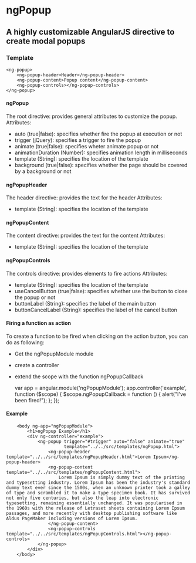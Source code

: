 # ngPopup

## A highly customizable AngularJS directive to create modal popups

### Template

    <ng-popup>
        <ng-popup-header>Header</ng-popup-header>
        <ng-popup-content>Popup content</ng-popup-content>
        <ng-popup-controls></ng-popup-controls>
    </ng-popup>


#### ngPopup
The root directive: provides general attributes to customize the popup.
Attributes:
- auto (true|false): specifies whether fire the popup at execution or not
- trigger (jQuery): specifies a trigger to fire the popup
- animate (true|false): specifies wheter animate popup or not
- animationDuration (Number): specifies animation length in milliseconds
- template (String): specifies the location of the template
- background (true|false): specifies whether the page should be covered by a background or not

#### ngPopupHeader
The header directive: provides the text for the header
Attributes:
- template (String): specifies the location of the template

#### ngPopupContent
The content directive: provides the text for the content
Attributes:
- template (String): specifies the location of the template

#### ngPopupControls
The controls directive: provides elements to fire actions
Attributes:
- template (String): specifies the location of the template
- useCancelButton (true|false): specifies whether use the button to close the popup or not
- buttonLabel (String): specifies the label of the main button
- buttonCancelLabel (String): specifies the label of the cancel button

#### Firing a function as action
To create a function to be fired when clicking on the action button, you can do as following:
- Get the ngPopupModule module
- create a controller
- extend the scope with the function ngPopupCallback

    var app = angular.module('ngPopupModule');
    app.controller('example', function ($scope) {
       $scope.ngPopupCallback = function () {
           alert("I've been fired!");
       };
    });

#### Example
        <body ng-app="ngPopupModule">
            <h1>ngPopup Example</h1>
            <div ng-controller="example">
                <ng-popup trigger="#trigger" auto="false" animate="true"
                          template="../../src/templates/ngPopup.html">
                    <ng-popup-header template="../../src/templates/ngPopupHeader.html">Lorem Ipsum</ng-popup-header>
                    <ng-popup-content template="../../src/templates/ngPopupContent.html">
                        Lorem Ipsum is simply dummy text of the printing and typesetting industry. Lorem Ipsum has been the industry's standard dummy text ever since the 1500s, when an unknown printer took a galley of type and scrambled it to make a type specimen book. It has survived not only five centuries, but also the leap into electronic typesetting, remaining essentially unchanged. It was popularised in the 1960s with the release of Letraset sheets containing Lorem Ipsum passages, and more recently with desktop publishing software like Aldus PageMaker including versions of Lorem Ipsum.
                    </ng-popup-content>
                    <ng-popup-controls template="../../src/templates/ngPopupControls.html"></ng-popup-controls>
                </ng-popup>
            </div>
        </body>